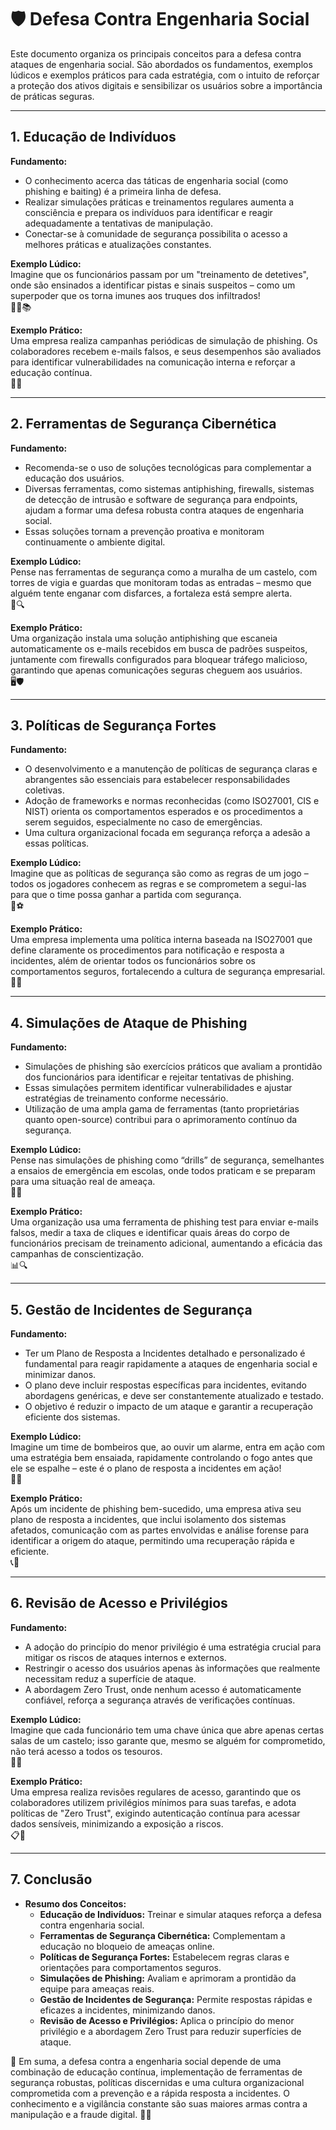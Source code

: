 # 🛡️ Defesa Contra Engenharia Social

Este documento organiza os principais conceitos para a defesa contra ataques de engenharia social. São abordados os fundamentos, exemplos lúdicos e exemplos práticos para cada estratégia, com o intuito de reforçar a proteção dos ativos digitais e sensibilizar os usuários sobre a importância de práticas seguras.

---

## 1. Educação de Indivíduos

**Fundamento:**  
- O conhecimento acerca das táticas de engenharia social (como phishing e baiting) é a primeira linha de defesa.  
- Realizar simulações práticas e treinamentos regulares aumenta a consciência e prepara os indivíduos para identificar e reagir adequadamente a tentativas de manipulação.  
- Conectar-se à comunidade de segurança possibilita o acesso a melhores práticas e atualizações constantes.

**Exemplo Lúdico:**  
Imagine que os funcionários passam por um "treinamento de detetives", onde são ensinados a identificar pistas e sinais suspeitos – como um superpoder que os torna imunes aos truques dos infiltrados!  
🕵️‍♀️📚

**Exemplo Prático:**  
Uma empresa realiza campanhas periódicas de simulação de phishing. Os colaboradores recebem e-mails falsos, e seus desempenhos são avaliados para identificar vulnerabilidades na comunicação interna e reforçar a educação contínua.  
📧✅

---

## 2. Ferramentas de Segurança Cibernética

**Fundamento:**  
- Recomenda-se o uso de soluções tecnológicas para complementar a educação dos usuários.  
- Diversas ferramentas, como sistemas antiphishing, firewalls, sistemas de detecção de intrusão e software de segurança para endpoints, ajudam a formar uma defesa robusta contra ataques de engenharia social.  
- Essas soluções tornam a prevenção proativa e monitoram continuamente o ambiente digital.

**Exemplo Lúdico:**  
Pense nas ferramentas de segurança como a muralha de um castelo, com torres de vigia e guardas que monitoram todas as entradas – mesmo que alguém tente enganar com disfarces, a fortaleza está sempre alerta.  
🏰🔍

**Exemplo Prático:**  
Uma organização instala uma solução antiphishing que escaneia automaticamente os e-mails recebidos em busca de padrões suspeitos, juntamente com firewalls configurados para bloquear tráfego malicioso, garantindo que apenas comunicações seguras cheguem aos usuários.  
🖥️🛡️

---

## 3. Políticas de Segurança Fortes

**Fundamento:**  
- O desenvolvimento e a manutenção de políticas de segurança claras e abrangentes são essenciais para estabelecer responsabilidades coletivas.  
- Adoção de frameworks e normas reconhecidas (como ISO27001, CIS e NIST) orienta os comportamentos esperados e os procedimentos a serem seguidos, especialmente no caso de emergências.  
- Uma cultura organizacional focada em segurança reforça a adesão a essas políticas.

**Exemplo Lúdico:**  
Imagine que as políticas de segurança são como as regras de um jogo – todos os jogadores conhecem as regras e se comprometem a segui-las para que o time possa ganhar a partida com segurança.  
📜⚽

**Exemplo Prático:**  
Uma empresa implementa uma política interna baseada na ISO27001 que define claramente os procedimentos para notificação e resposta a incidentes, além de orientar todos os funcionários sobre os comportamentos seguros, fortalecendo a cultura de segurança empresarial.  
🏢📑

---

## 4. Simulações de Ataque de Phishing

**Fundamento:**  
- Simulações de phishing são exercícios práticos que avaliam a prontidão dos funcionários para identificar e rejeitar tentativas de phishing.  
- Essas simulações permitem identificar vulnerabilidades e ajustar estratégias de treinamento conforme necessário.  
- Utilização de uma ampla gama de ferramentas (tanto proprietárias quanto open-source) contribui para o aprimoramento contínuo da segurança.

**Exemplo Lúdico:**  
Pense nas simulações de phishing como “drills” de segurança, semelhantes a ensaios de emergência em escolas, onde todos praticam e se preparam para uma situação real de ameaça.  
🚒📧

**Exemplo Prático:**  
Uma organização usa uma ferramenta de phishing test para enviar e-mails falsos, medir a taxa de cliques e identificar quais áreas do corpo de funcionários precisam de treinamento adicional, aumentando a eficácia das campanhas de conscientização.  
📊🔍

---

## 5. Gestão de Incidentes de Segurança

**Fundamento:**  
- Ter um Plano de Resposta a Incidentes detalhado e personalizado é fundamental para reagir rapidamente a ataques de engenharia social e minimizar danos.  
- O plano deve incluir respostas específicas para incidentes, evitando abordagens genéricas, e deve ser constantemente atualizado e testado.  
- O objetivo é reduzir o impacto de um ataque e garantir a recuperação eficiente dos sistemas.

**Exemplo Lúdico:**  
Imagine um time de bombeiros que, ao ouvir um alarme, entra em ação com uma estratégia bem ensaiada, rapidamente controlando o fogo antes que ele se espalhe – este é o plano de resposta a incidentes em ação!  
🚒🔥

**Exemplo Prático:**  
Após um incidente de phishing bem-sucedido, uma empresa ativa seu plano de resposta a incidentes, que inclui isolamento dos sistemas afetados, comunicação com as partes envolvidas e análise forense para identificar a origem do ataque, permitindo uma recuperação rápida e eficiente.  
📞🔧

---

## 6. Revisão de Acesso e Privilégios

**Fundamento:**  
- A adoção do princípio do menor privilégio é uma estratégia crucial para mitigar os riscos de ataques internos e externos.  
- Restringir o acesso dos usuários apenas às informações que realmente necessitam reduz a superfície de ataque.  
- A abordagem Zero Trust, onde nenhum acesso é automaticamente confiável, reforça a segurança através de verificações contínuas.

**Exemplo Lúdico:**  
Imagine que cada funcionário tem uma chave única que abre apenas certas salas de um castelo; isso garante que, mesmo se alguém for comprometido, não terá acesso a todos os tesouros.  
🔑🏰

**Exemplo Prático:**  
Uma empresa realiza revisões regulares de acesso, garantindo que os colaboradores utilizem privilégios mínimos para suas tarefas, e adota políticas de "Zero Trust", exigindo autenticação contínua para acessar dados sensíveis, minimizando a exposição a riscos.  
📋🔐

---

## 7. Conclusão

- **Resumo dos Conceitos:**  
  - **Educação de Indivíduos:** Treinar e simular ataques reforça a defesa contra engenharia social.  
  - **Ferramentas de Segurança Cibernética:** Complementam a educação no bloqueio de ameaças online.  
  - **Políticas de Segurança Fortes:** Estabelecem regras claras e orientações para comportamentos seguros.  
  - **Simulações de Phishing:** Avaliam e aprimoram a prontidão da equipe para ameaças reais.  
  - **Gestão de Incidentes de Segurança:** Permite respostas rápidas e eficazes a incidentes, minimizando danos.  
  - **Revisão de Acesso e Privilégios:** Aplica o princípio do menor privilégio e a abordagem Zero Trust para reduzir superfícies de ataque.

🌟 Em suma, a defesa contra a engenharia social depende de uma combinação de educação contínua, implementação de ferramentas de segurança robustas, políticas discernidas e uma cultura organizacional comprometida com a prevenção e a rápida resposta a incidentes. O conhecimento e a vigilância constante são suas maiores armas contra a manipulação e a fraude digital.
🚀🔐